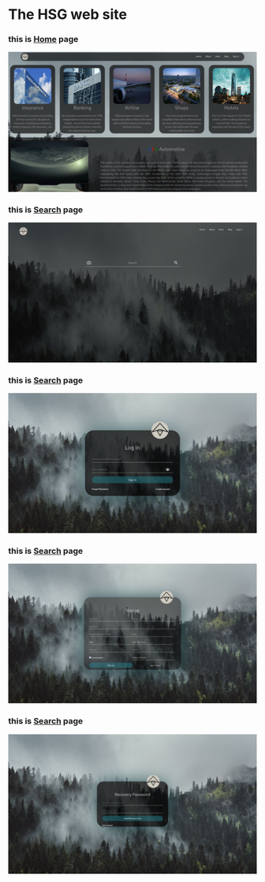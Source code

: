 # The HSG web site
<h3>this is <a href="./Home.html">Home</a> page</h3>
<img class="" src="./image/Screenshot_2023-01-03_09_12_19.png" alt="" title="Search">
<h3>this is <a href="./Search.html">Search</a> page</h3>
<img class="" src="./image/Screenshot_search.png" alt="" title="Search">
<h3>this is <a href="./sign_in.html">Search</a> page</h3>
<img class="" src="./image/Screenshot_sign-in.png" alt="" title="Search">
<h3>this is <a href="./sign_up.html">Search</a> page</h3>
<img class="" src="./image/Screenshot_sign-up.png" alt="" title="Search">
<h3>this is <a href="./forgot_password.html">Search</a> page</h3>
<img class="" src="./image/Screenshot_forgot-pass.png" alt="" title="Search">

